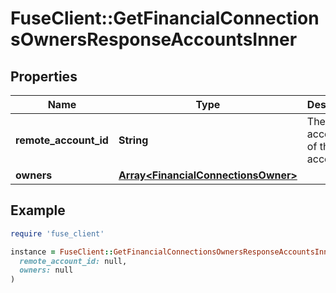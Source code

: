 # FuseClient::GetFinancialConnectionsOwnersResponseAccountsInner

## Properties

| Name | Type | Description | Notes |
| ---- | ---- | ----------- | ----- |
| **remote_account_id** | **String** | The remote account id of the account | [optional] |
| **owners** | [**Array&lt;FinancialConnectionsOwner&gt;**](FinancialConnectionsOwner.md) |  | [optional] |

## Example

```ruby
require 'fuse_client'

instance = FuseClient::GetFinancialConnectionsOwnersResponseAccountsInner.new(
  remote_account_id: null,
  owners: null
)
```

